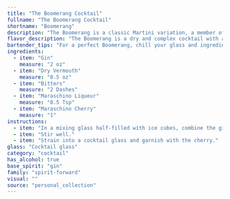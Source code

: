 ```yaml
---
title: "The Boomerang Cocktail"
fullname: "The Boomerang Cocktail"
shortname: "Boomerang"
description: "The Boomerang is a classic Martini variation, a member of the Martini Family. It's a twist on the traditional Gin Martini, adding the sweetness of Maraschino Liqueur and the cherry's flourish for a more playful, yet sophisticated, profile. The exact origin is unclear, likely a bar creation from the mid-20th century. "
flavor_description: "The Boomerang is a dry and complex cocktail with a sophisticated edge. Gin's juniper and botanicals lead the charge, tempered by the dryness of vermouth and the subtle bitterness of the bitters. Maraschino liqueur adds a touch of sweetness and cherry notes, while the cherry garnish amplifies those fruity nuances. It's a balanced and refreshing cocktail that evokes a classic martini with a playful twist. "
bartender_tips: "For a perfect Boomerang, chill your glass and ingredients beforehand. Use a high-quality gin and a good dry vermouth for the best flavor.  Don't be shy with the bitters; they add complexity.  Gently muddle the cherry to release its essence, but don't crush it.  A light hand with the Maraschino liqueur ensures the gin shines through.  Remember, a well-chilled, well-balanced Boomerang is a cocktail you'll want to come back to. "
ingredients:
  - item: "Gin"
    measure: "2 oz"
  - item: "Dry Vermouth"
    measure: "0.5 oz"
  - item: "Bitters"
    measure: "2 Dashes"
  - item: "Maraschino Liqueur"
    measure: "0.5 Tsp"
  - item: "Maraschino Cherry"
    measure: "1"
instructions:
  - item: "In a mixing glass half-filled with ice cubes, combine the gin, vermouth, bitters, and maraschino liqueur."
  - item: "Stir well."
  - item: "Strain into a cocktail glass and garnish with the cherry."
glass: "Cocktail glass"
category: "cocktail"
has_alcohol: true
base_spirit: "gin"
family: "spirit-forward"
visual: ""
source: "personal_collection"
---
```


